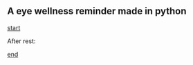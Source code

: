 ## A eye wellness reminder made in python

[start](https://pasteboard.co/qB2FuC4H6oAX.png)

After rest:

[end](https://pasteboard.co/7OtkXO8AnXT1.png)